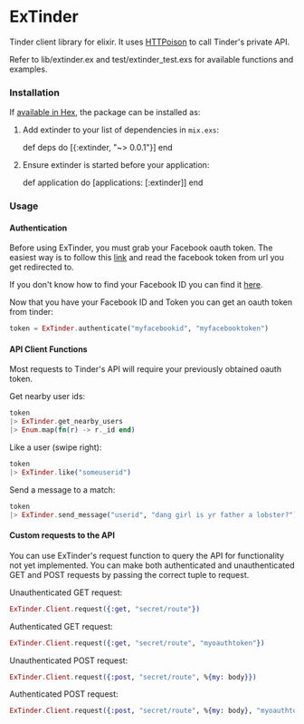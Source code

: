 # ExTinder

Tinder client library for elixir. It uses [HTTPoison](https://github.com/edgurgel/httpoison) to call Tinder's private API.

Refer to lib/extinder.ex and test/extinder_test.exs for available functions and examples.

### Installation

If [available in Hex](https://hex.pm/docs/publish), the package can be installed as:

  1. Add extinder to your list of dependencies in `mix.exs`:

        def deps do
          [{:extinder, "~> 0.0.1"}]
        end

  2. Ensure extinder is started before your application:

        def application do
          [applications: [:extinder]]
        end

### Usage

#### Authentication

Before using ExTinder, you must grab your Facebook oauth token. The easiest way is to follow this [link](https://www.facebook.com/dialog/oauth?client_id=464891386855067&redirect_uri=https://www.facebook.com/connect/login_success.html&scope=basic_info,email,public_profile,user_about_me,user_activities,user_birthday,user_education_history,user_friends,user_interests,user_likes,user_location,user_photos,user_relationship_details&response_type=token) and read the facebook token from url you get redirected to.

If you don't know how to find your Facebook ID you can find it [here](http://findmyfbid.com).

Now that you have your Facebook ID and Token you can get an oauth token from tinder:

```elixir
token = ExTinder.authenticate("myfacebookid", "myfacebooktoken")
```

#### API Client Functions

Most requests to Tinder's API will require your previously obtained oauth token.

Get nearby user ids:

```elixir
token
|> ExTinder.get_nearby_users
|> Enum.map(fn(r) -> r._id end)
```

Like a user (swipe right):

```elixir
token
|> ExTinder.like("someuserid")
```

Send a message to a match:

```elixir
token
|> ExTinder.send_message("userid", "dang girl is yr father a lobster?")
```

#### Custom requests to the API

You can use ExTinder's request function to query the API for functionality not yet implemented. You can make both authenticated and unauthenticated GET and POST requests by passing the correct tuple to request.

Unauthenticated GET request:

```elixir
ExTinder.Client.request({:get, "secret/route"})
```

Authenticated GET request:

```elixir
ExTinder.Client.request({:get, "secret/route", "myoauthtoken"})
```

Unauthenticated POST request:

```elixir
ExTinder.Client.request({:post, "secret/route", %{my: body}})
```

Authenticated POST request:

```elixir
ExTinder.Client.request({:post, "secret/route", %{my: body}, "myoauthtoken"})
```
